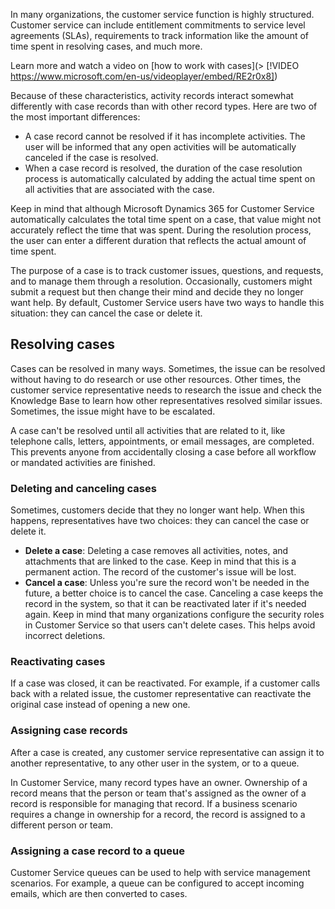 In many organizations, the customer service function is highly structured. Customer service can include entitlement commitments to service level agreements (SLAs), requirements to track information like the amount of time spent in resolving cases, and much more.

Learn more and watch a video on [how to work with cases](> [!VIDEO https://www.microsoft.com/en-us/videoplayer/embed/RE2r0x8])

Because of these characteristics, activity records interact somewhat differently with case records than with other record types. Here are two of the most important differences:

- A case record cannot be resolved if it has incomplete activities. The user will be informed that any open activities will be automatically canceled if the case is resolved.
- When a case record is resolved, the duration of the case resolution process is automatically calculated by adding the actual time spent on all activities that are associated with the case.

Keep in mind that although Microsoft Dynamics 365 for Customer Service automatically calculates the total time spent on a case, that value might not accurately reflect the time that was spent. During the resolution process, the user can enter a different duration that reflects the actual amount of time spent.

The purpose of a case is to track customer issues, questions, and requests, and to manage them through a resolution. Occasionally, customers might submit a request but then change their mind and decide they no longer want help. By default, Customer Service users have two ways to handle this situation: they can cancel the case or delete it. 

## Resolving cases 
Cases can be resolved in many ways. Sometimes, the issue can be resolved without having to do research or use other resources. Other times, the customer service representative needs to research the issue and check the Knowledge Base to learn how other representatives resolved similar issues. Sometimes, the issue might have to be escalated. 

A case can't be resolved until all activities that are related to it, like telephone calls, letters, appointments, or email messages, are completed. This prevents anyone from accidentally closing a case before all workflow or mandated activities are finished.

### Deleting and canceling cases

Sometimes, customers decide that they no longer want help. When this happens, representatives have two choices: they can cancel the case or delete it. 

- **Delete a case**: Deleting a case removes all activities, notes, and attachments that are linked to the case. Keep in mind that this is a permanent action. The record of the customer's issue will be lost.
- **Cancel a case**: Unless you're sure the record won't be needed in the future, a better choice is to cancel the case. Canceling a case keeps the record in the system, so that it can be reactivated later if it's needed again. Keep in mind that many organizations configure the security roles in Customer Service so that users can't delete cases. This helps avoid incorrect deletions.

### Reactivating cases

If a case was closed, it can be reactivated. For example, if a customer calls back with a related issue, the customer representative can reactivate the original case instead of opening a new one.

### Assigning case records
After a case is created, any customer service representative can assign it to another representative, to any other user in the system, or to a queue. 

In Customer Service, many record types have an owner. Ownership of a record means that the person or team that's assigned as the owner of a record is responsible for managing that record. If a business scenario requires a change in ownership for a record, the record is assigned to a different person or team.

### Assigning a case record to a queue
Customer Service queues can be used to help with service management scenarios. For example, a queue can be configured to accept incoming emails, which are then converted to cases.